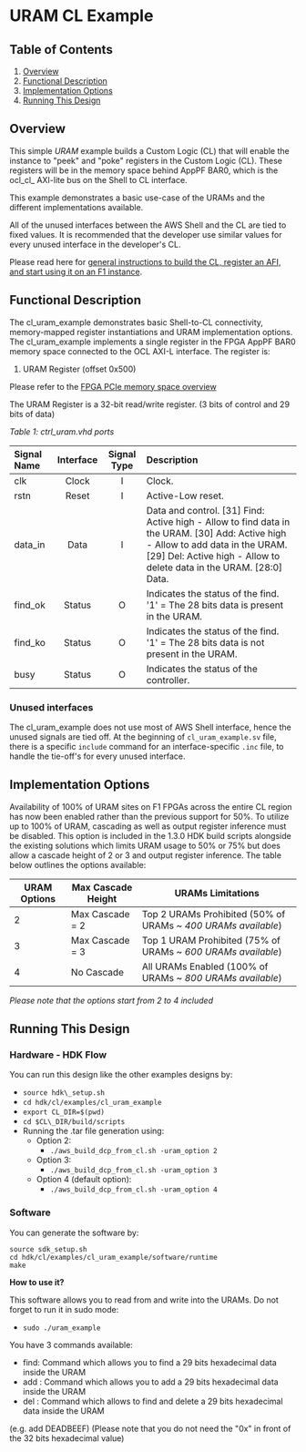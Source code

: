 # URAM CL Example

## Table of Contents

1. [Overview](#overview)
2. [Functional Description](#description)
3. [Implementation Options](#impt_opt)
4. [Running This Design](#runme)

<a name="overview"></a>
## Overview

This simple *URAM* example builds a Custom Logic (CL) that will enable the instance to "peek" and "poke" registers in the Custom Logic (CL).
These registers will be in the memory space behind AppPF BAR0, which is the ocl\_cl\_ AXI-lite bus on the Shell to CL interface.

This example demonstrates a basic use-case of the URAMs and the different implementations available.

All of the unused interfaces between the AWS Shell and the CL are tied to fixed values.
It is recommended that the developer use similar values for every unused interface in the developer's CL.

Please read here for [general instructions to build the CL, register an AFI, and start using it on an F1 instance](./../README.md).


<a name="description"></a>
## Functional Description

The cl\_uram\_example demonstrates basic Shell-to-CL connectivity, memory-mapped register instantiations and URAM implementation options. The cl\_uram\_example implements a single register in the FPGA AppPF BAR0 memory space connected to the OCL AXI-L interface. The register is:

1. URAM Register (offset 0x500)

Please refer to the [FPGA PCIe memory space overview](../../../docs/AWS_Fpga_Pcie_Memory_Map.md)

The URAM Register is a 32-bit read/write register. (3 bits of control and 29 bits of data)

_Table 1: ctrl_uram.vhd ports_

| Signal Name | Interface | Signal Type |                                                                                                Description                                                                                                |
|:-----------|:---------:|:-----------:|:---------------------------------------------------------------------------------------------------------------------------------------------------------------------------------------------------------|
| clk         |   Clock   |      I      | Clock.                                                                                                                                                                                                    |
| rstn        |   Reset   |      I      | Active-Low reset.                                                                                                                                                                                         |
| data_in     |    Data   |      I      | Data and control.  [31] Find: Active high - Allow to find data in the URAM. [30] Add: Active high - Allow to add data in the URAM. [29] Del: Active high - Allow to delete data in the URAM. [28:0] Data. |
| find_ok     |   Status  |      O      | Indicates the status of the find. '1' = The 28 bits data is present in the URAM.                                                                                                                          |
| find_ko     |   Status  |      O      | Indicates the status of the find. '1' = The 28 bits data is not present in the URAM.                                                                                                                      |
| busy        |   Status  |      O      | Indicates the status of the controller.                                                                                                                                                                   |

### Unused interfaces

The cl\_uram\_example does not use most of AWS Shell interface, hence the unused signals are tied off.
At the beginning of `cl_uram_example.sv` file, there is a specific `include` command for an interface-specific `.inc` file, to handle the tie-off\'s for every unused interface.


<a name="impt_opt"></a>
## Implementation Options

Availability of 100% of URAM sites on F1 FPGAs across the entire CL region has now been enabled rather than the previous support for 50%. To utilize up to 100% of URAM, cascading as well as output register inference must be disabled. This option is included in the 1.3.0 HDK build scripts alongside the existing solutions which limits URAM usage to 50% or 75% but does allow a cascade height of 2 or 3 and output register inference. The table below outlines the options available: 

URAM Options | Max Cascade Height | URAMs Limitations
--- | --- | ---
2 | Max Cascade = 2 | Top 2 URAMs Prohibited (50% of URAMs ~ *400 URAMs available*)
3 | Max Cascade = 3 | Top 1 URAM Prohibited (75% of URAMs ~ *600 URAMs available*)
4 | No Cascade | All URAMs Enabled (100% of URAMs ~ *800 URAMs available*)

*Please note that the options start from 2 to 4 included*

<a name="runme"></a>
## Running This Design

### Hardware - HDK Flow
You can run this design like the other examples designs by:
- `source hdk\_setup.sh`
- `cd hdk/cl/examples/cl_uram_example`
- `export CL_DIR=$(pwd)`
- `cd $CL\_DIR/build/scripts`
- Running the .tar file generation using:
  - Option 2:
    - `./aws_build_dcp_from_cl.sh -uram_option 2`
  - Option 3:
    - `./aws_build_dcp_from_cl.sh -uram_option 3`
  - Option 4 (default option):
    - `./aws_build_dcp_from_cl.sh -uram_option 4`

### Software
You can generate the software by:
```
source sdk_setup.sh
cd hdk/cl/examples/cl_uram_example/software/runtime
make
```

__How to use it?__

This software allows you to read from and write into the URAMs.
Do not forget to run it in sudo mode:
- `sudo ./uram_example`

You have 3 commands available:
- find: Command which allows you to find a 29 bits hexadecimal data inside the URAM
- add : Command which allows you to add a 29 bits hexadecimal data inside the URAM
- del : Command which allows to find and delete a 29 bits hexadecimal data inside the URAM

(e.g. add DEADBEEF)
(Please note that you do not need the "0x" in front of the 32 bits hexadecimal value)
